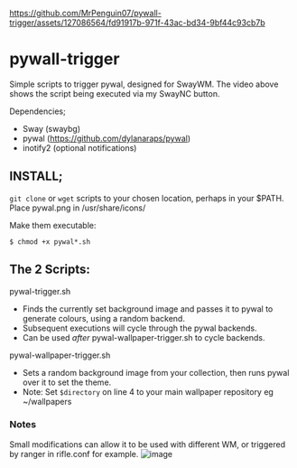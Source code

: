 

https://github.com/MrPenguin07/pywall-trigger/assets/127086564/fd91917b-971f-43ac-bd34-9bf44c93cb7b



# pywall-trigger
Simple scripts to trigger pywal, designed for SwayWM.
The video above shows the script being executed via my SwayNC button.

Dependencies;
- Sway (swaybg)
- pywal (https://github.com/dylanaraps/pywal)
- inotify2 (optional notifications)

## INSTALL;

`git clone` or `wget` scripts to your chosen location, perhaps in your $PATH. Place pywal.png in /usr/share/icons/

Make them executable:

`$ chmod +x pywal*.sh`



## The 2 Scripts:
pywal-trigger.sh
- Finds the currently set background image and passes it to pywal to generate colours, using a random backend.
- Subsequent executions will cycle through the pywal backends.
- Can be used _after_ pywal-wallpaper-trigger.sh to cycle backends.

pywal-wallpaper-trigger.sh
- Sets a random background image from your collection, then runs pywal over it to set the theme.
- Note: Set `$directory` on line 4 to your main wallpaper repository eg ~/wallpapers

### Notes
Small modifications can allow it to be used with different WM, or triggered by ranger in rifle.conf for example.
![image](https://github.com/MrPenguin07/pywall-trigger/assets/127086564/36aeebba-e6ea-4d10-93ae-1932b603b7af)

